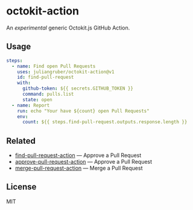 # octokit-action

An _experimental_ generic Octokit.js GitHub Action.

## Usage

```yaml
steps:
  - name: Find open Pull Requests
    uses: juliangruber/octokit-action@v1
    id: find-pull-request
    with:
      github-token: ${{ secrets.GITHUB_TOKEN }}
      command: pulls.list
      state: open
  - name: Report
    run: echo "Your have ${count} open Pull Requests"
    env:
      count: ${{ steps.find-pull-request.outputs.response.length }}
```


## Related

- [find-pull-request-action](https://github.com/juliangruber/find-pull-request-action) &mdash; Approve a Pull Request
- [approve-pull-request-action](https://github.com/juliangruber/approve-pull-request-action) &mdash; Approve a Pull Request
- [merge-pull-request-action](https://github.com/juliangruber/merge-pull-request-action) &mdash; Merge a Pull Request

## License

MIT
